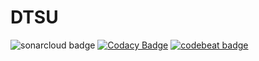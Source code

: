 # DTSU
![sonarcloud badge](https://sonarcloud.io/api/project_badges/quality_gate?project=dtsu)
[![Codacy Badge](https://api.codacy.com/project/badge/Grade/2baf4a576bd1433f8e7ba845990fd9c4)](https://www.codacy.com/app/danner26/DTSU?utm_source=github.com&amp;utm_medium=referral&amp;utm_content=danner26/DTSU&amp;utm_campaign=Badge_Grade)
[![codebeat badge](https://codebeat.co/badges/07508054-55cb-4be1-a4da-2e634363cb57)](https://codebeat.co/projects/github-com-danner26-dtsu-development) 
